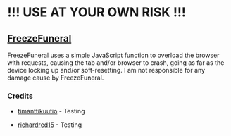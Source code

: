 # !!! USE AT YOUR OWN RISK !!!

## [FreezeFuneral](https://freezefuneral.github.io)
FreezeFuneral uses a simple JavaScript function to overload the browser with requests, causing the tab and/or browser to crash, going as far as the device locking up and/or soft-resetting. I am not responsible for any damage cause by FreezeFuneral.

### Credits
- [timanttikuutio](https://github.com/timanttikuutio) - Testing

- [richardred15](https://github.com/richardred15) - Testing
